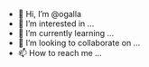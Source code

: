 - 👋 Hi, I’m @ogalla
- 👀 I’m interested in ...
- 🌱 I’m currently learning ...
- 💞️ I’m looking to collaborate on ...
- 📫 How to reach me ...

<!---
ogalla/ogalla is a ✨ special ✨ repository because its `README.md` (this file) appears on your GitHub profile.
You can click the Preview link to take a look at your changes.
--->
